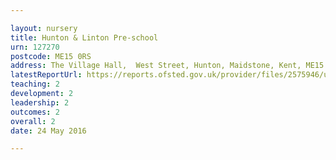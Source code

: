 ```yaml
---

layout: nursery
title: Hunton & Linton Pre-school
urn: 127270
postcode: ME15 0RS
address: The Village Hall,  West Street, Hunton, Maidstone, Kent, ME15 0RS
latestReportUrl: https://reports.ofsted.gov.uk/provider/files/2575946/urn/127270.pdf
teaching: 2
development: 2
leadership: 2
outcomes: 2
overall: 2
date: 24 May 2016

---
```

